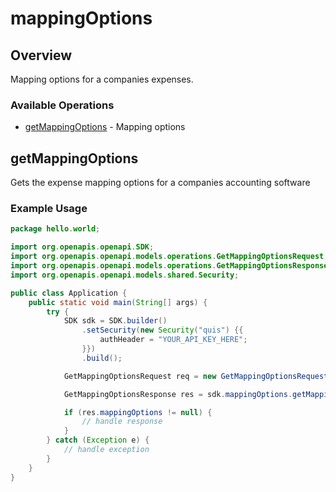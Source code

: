 # mappingOptions

## Overview

Mapping options for a companies expenses.

### Available Operations

* [getMappingOptions](#getmappingoptions) - Mapping options

## getMappingOptions

Gets the expense mapping options for a companies accounting software

### Example Usage

```java
package hello.world;

import org.openapis.openapi.SDK;
import org.openapis.openapi.models.operations.GetMappingOptionsRequest;
import org.openapis.openapi.models.operations.GetMappingOptionsResponse;
import org.openapis.openapi.models.shared.Security;

public class Application {
    public static void main(String[] args) {
        try {
            SDK sdk = SDK.builder()
                .setSecurity(new Security("quis") {{
                    authHeader = "YOUR_API_KEY_HERE";
                }})
                .build();

            GetMappingOptionsRequest req = new GetMappingOptionsRequest("8a210b68-6988-11ed-a1eb-0242ac120002");            

            GetMappingOptionsResponse res = sdk.mappingOptions.getMappingOptions(req);

            if (res.mappingOptions != null) {
                // handle response
            }
        } catch (Exception e) {
            // handle exception
        }
    }
}
```
